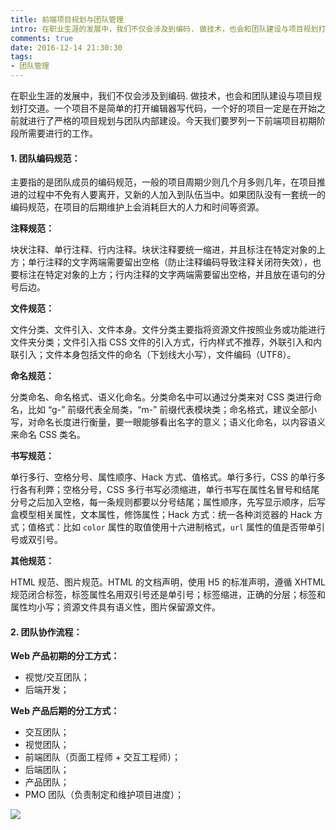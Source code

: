 ```yaml
---
title: 前端项目规划与团队管理
intro: 在职业生涯的发展中，我们不仅会涉及到编码. 做技术，也会和团队建设与项目规划打交道。一个项目不是简单的打开编辑器写代码，一个好的项目一定是在开始之前就进行了严格的项目规划与团队内部建设。今天我们要罗列一下前端项目初期阶段所需要进行的工作。
comments: true
date: 2016-12-14 21:30:30
tags:
- 团队管理
---
```


在职业生涯的发展中，我们不仅会涉及到编码. 做技术，也会和团队建设与项目规划打交道。一个项目不是简单的打开编辑器写代码，一个好的项目一定是在开始之前就进行了严格的项目规划与团队内部建设。今天我们要罗列一下前端项目初期阶段所需要进行的工作。

#### 1. 团队编码规范：

主要指的是团队成员的编码规范，一般的项目周期少则几个月多则几年，在项目推进的过程中不免有人要离开，又新的人加入到队伍当中。如果团队没有一套统一的编码规范，在项目的后期维护上会消耗巨大的人力和时间等资源。

**注释规范：**

块状注释、单行注释、行内注释。块状注释要统一缩进，并且标注在特定对象的上方；单行注释的文字两端需要留出空格（防止注释编码导致注释关闭符失效），也要标注在特定对象的上方；行内注释的文字两端需要留出空格，并且放在语句的分号后边。

**文件规范：**

文件分类、文件引入、文件本身。文件分类主要指将资源文件按照业务或功能进行文件夹分类；文件引入指 CSS 文件的引入方式，行内样式不推荐，外联引入和内联引入；文件本身包括文件的命名（下划线大小写），文件编码（UTF8）。

**命名规范：**

分类命名、命名格式、语义化命名。分类命名中可以通过分类来对 CSS 类进行命名，比如 “g-” 前缀代表全局类，“m-” 前缀代表模块类；命名格式，建议全部小写，对命名长度进行衡量，要一眼能够看出名字的意义；语义化命名，以内容语义来命名 CSS 类名。

**书写规范：**

单行多行、空格分号、属性顺序、Hack 方式、值格式。单行多行，CSS 的单行多行各有利弊；空格分号，CSS 多行书写必须缩进，单行书写在属性名冒号和结尾分号之后加入空格，每一条规则都要以分号结尾；属性顺序，先写显示顺序，后写盒模型相关属性，文本属性，修饰属性；Hack 方式：统一各种浏览器的 Hack 方式；值格式：比如 `color` 属性的取值使用十六进制格式，`url` 属性的值是否带单引号或双引号。

**其他规范：**

HTML 规范、图片规范。HTML 的文档声明，使用 H5 的标准声明，遵循 XHTML 规范闭合标签，标签属性名用双引号还是单引号；标签缩进，正确的分层；标签和属性均小写；资源文件具有语义性，图片保留源文件。

#### 2. 团队协作流程：

**Web 产品初期的分工方式：**

* 视觉/交互团队；
* 后端开发；

**Web 产品后期的分工方式：**

* 交互团队；
* 视觉团队；
* 前端团队（页面工程师 + 交互工程师）；
* 后端团队；
* 产品团队；
* PMO 团队（负责制定和维护项目进度）；

![](1.jpg)
